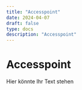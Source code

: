 ```yaml
---
title: "Accesspoint"
date: 2024-04-07
draft: false
type: docs
description: "Accesspoint"
---
```


# Accesspoint

Hier könnte Ihr Text stehen